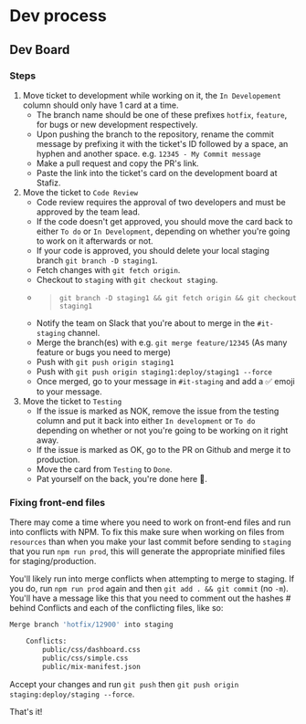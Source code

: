 # Dev process

## Dev Board

### Steps

1. Move ticket to development while working on it, the `In Developement` column should only have 1 card at a time.
    - The branch name should be one of these prefixes `hotfix`, `feature`, for bugs or new development respectively.
    - Upon pushing the branch to the repository, rename the commit message by prefixing it with the ticket's ID followed by a space, an hyphen and another space. e.g. `12345 - My Commit message`
    - Make a pull request and copy the PR's link.
    - Paste the link into the ticket's card on the development board at Stafiz.
2. Move the ticket to `Code Review`
    - Code review requires the approval of two developers and must be approved by the team lead.
    - If the code doesn't get approved, you should move the card back to either `To do` or `In Development`, depending on whether you're going to work on it afterwards or not.
    - If your code is approved, you should delete your local staging branch `git branch -D staging1`.
    - Fetch changes with `git fetch origin`.
    - Checkout to `staging` with `git checkout staging`.
    - > `git branch -D staging1 && git fetch origin && git checkout staging1`
    - Notify the team on Slack that you're about to merge in the `#it-staging` channel.
    - Merge the branch(es) with e.g. `git merge feature/12345` (As many feature or bugs you need to merge)
    - Push with `git push origin staging1`
    - Push with `git push origin staging1:deploy/staging1 --force`
    - Once merged, go to your message in `#it-staging` and add a :white_check_mark: emoji to your message.
3. Move the ticket to `Testing`
    - If the issue is marked as NOK, remove the issue from the testing column and put it back into either `In development` or `To do` depending on whether or not you're going to be working on it right away.
    - If the issue is marked as OK, go to the PR on Github and merge it to production.
    - Move the card from `Testing` to `Done`.
    - Pat yourself on the back, you're done here :raised_hands:.


### Fixing front-end files

There may come a time where you need to work on front-end files and run into conflicts with NPM.
To fix this make sure when working on files from `resources` than when you make your last commit before sending to `staging` that you run `npm run prod`, this will generate the appropriate minified files for staging/production.

You'll likely run into merge conflicts when attempting to merge to staging. If you do, run `npm run prod` again and then `git add . && git commit` (no `-m`). You'll have a message like this that you need to comment out the hashes # behind Conflicts and each of the conflicting files, like so:

```bash
Merge branch 'hotfix/12900' into staging

    Conflicts:
        public/css/dashboard.css
        public/css/simple.css
        public/mix-manifest.json
```

Accept your changes and run `git push` then `git push origin staging:deploy/staging --force`.

That's it!

